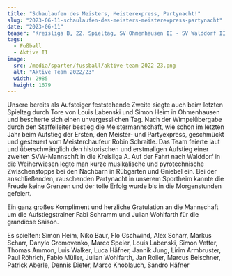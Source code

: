 ```yaml
---
title: "Schaulaufen des Meisters, Meisterexpress, Partynacht!"
slug: "2023-06-11-schaulaufen-des-meisters-meisterexpress-partynacht"
date: "2023-06-11"
teaser: "Kreisliga B, 22. Spieltag, SV Ohmenhausen II - SV Walddorf II 0:2 (0:1)"
tags:
  - Fußball
  - Aktive II
image:
  src: /media/sparten/fussball/aktive-team-2022-23.png
  alt: "Aktive Team 2022/23"
  width: 2985
  height: 1679 
---
```

Unsere bereits als Aufsteiger feststehende Zweite siegte auch beim letzten Spieltag durch Tore von Louis Labenski und Simon Heim in Ohmenhausen und bescherte sich einen unvergesslichen Tag. Nach der Wimpelübergabe durch den Staffelleiter bestieg die Meistermannschaft, wie schon im letzten Jahr beim Aufstieg der Ersten, den Meister- und Partyexpress, geschmückt und gesteuert vom Meisterchaufeur Robin Schraitle. Das Team feierte laut und überschwänglich den historischen und erstmaligen Aufstieg einer zweiten SVW-Mannschft in die Kreisliga A. Auf der Fahrt nach Walddorf in die Weiherwiesen legte man kurze musikalische und pyrotechnische Zwischenstopps bei den Nachbarn in Rübgarten und Gniebel ein. Bei der anschließenden, rauschenden Partynacht in unserem Sportheim kannte die Freude keine Grenzen und der tolle Erfolg wurde bis in die Morgenstunden gefeiert.

Ein ganz großes Kompliment und herzliche Gratulation an die Mannschaft um die Aufstiegstrainer Fabi Schramm und Julian Wohlfarth für die grandiose Saison.

Es spielten: Simon Heim, Niko Baur, Flo Gschwind, Alex Scharr, Markus Scharr, Danylo Gromovenko, Marco Speier, Louis Labenski, Simon Vetter, Thomas Ammon, Luis Walker, Luca Häfner, Jannik Jung, Lirim Armbruster, Paul Röhrich, Fabio Müller, Julian Wohlfarth, Jan Roller, Marcus Belschner, Patrick Aberle, Dennis Dieter, Marco Knoblauch, Sandro Häfner

